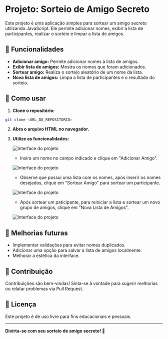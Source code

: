 # Projeto: Sorteio de Amigo Secreto

Este projeto é uma aplicação simples para sortear um amigo secreto utilizando JavaScript. Ele permite adicionar nomes, exibir a lista de participantes, realizar o sorteio e limpar a lista de amigos.

## 🧩 Funcionalidades

- **Adicionar amigo:** Permite adicionar nomes à lista de amigos.
- **Exibir lista de amigos:** Mostra os nomes que foram adicionados.
- **Sortear amigo:** Realiza o sorteio aleatório de um nome da lista.
- **Nova lista de amigos:** Limpa a lista de participantes e o resultado do sorteio.

## 🚀 Como usar

1. **Clone o repositório:**

```bash
git clone <URL_DO_REPOSITORIO>
```

2. **Abra o arquivo HTML no navegador.**
3. **Utilize as funcionalidades:**
   
   ![Interface do projeto](challenge-amigo-secreto_pt/assets/images_readme/tela_1.png)
   - Insira um nome no campo indicado e clique em "Adicionar Amigo".
     
   ![Interface do projeto](assets/images_readme/tela_2.png)
   - Observe que possui uma lista com os nomes, após inserir os nomes desejados, clique em "Sortear Amigo" para sortear um participante.
     
   ![Interface do projeto](assets/images_readme/tela_3.png)
   - Após sortear um paticipante, para reiniciar a lista e sortear um novo grupo de amigos, clique em "Nova Lista de Amigos".
     
   ![Interface do projeto](assets/images_readme/tela_4.png)

## 🔧 Melhorias futuras

- Implementar validações para evitar nomes duplicados.
- Adicionar uma opção para salvar a lista de amigos localmente.
- Melhorar a estética da interface.

## 🤝 Contribuição

Contribuições são bem-vindas! Sinta-se à vontade para sugerir melhorias ou relatar problemas via Pull Request.

## 📜 Licença

Este projeto é de uso livre para fins educacionais e pessoais.

---

**Divirta-se com seu sorteio de amigo secreto! 🎉**
